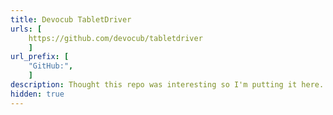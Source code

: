 ```yaml
---
title: Devocub TabletDriver
urls: [
    https://github.com/devocub/tabletdriver
    ]
url_prefix: [
    "GitHub:", 
    ]
description: Thought this repo was interesting so I'm putting it here.
hidden: true
---
```

